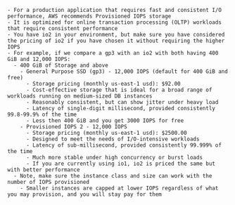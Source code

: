     - For a production application that requires fast and consistent I/O performance, AWS recommends Provisioned IOPS storage  
    - It is optimized for online transaction processing (OLTP) workloads that require consistent performance  
    - You have io2 in your environment, but make sure you have considered the pricing of io2 if you have chosen it without requiring the higher IOPS  
    - For example, if we compare a gp3 with an io2 with both having 400 GiB and 12,000 IOPS:  
      - 400 GiB of Storage and above  
        - General Purpose SSD (gp3) - 12,000 IOPS (default for 400 GiB and free)  
          - Storage pricing (monthly us-east-1 usd): $92.00  
          - Cost-effective storage that is ideal for a broad range of workloads running on medium-sized DB instances 
          - Reasonably consistent, but can show jitter under heavy load  
          - Latency of single-digit millisecond, provided consistently 99.8-99.9% of the time  
          - Less then 400 GiB and you get 3000 IOPS for free
        - Provisioned IOPS 2 - 12,000 IOPS  
          - Storage pricing (monthly us-east-1 usd): $2500.00  
          - Designed to meet the needs of I/O-intensive workloads  
          - Latency of sub-millisecond, provided consistently 99.999% of the time  
          - Much more stable under high concurrency or burst loads   
          - If you are currently using io1, io2 is priced the same but with better performance  
      - Note, make sure the instance class and size can work with the number of IOPS provisioned  
        - Smaller instances are capped at lower IOPS regardless of what you may provision, and you will stay pay for them  